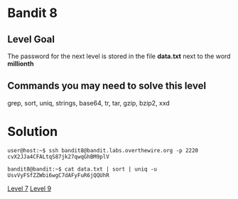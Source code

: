 <h1>Bandit 8</h1>

<h2 id="level-goal">Level Goal</h2>
<p>The password for the next level is stored in the file <strong>data.txt</strong>
next to the word <strong>millionth</strong></p>

<h2 id="commands-you-may-need-to-solve-this-level">Commands you may need to solve this level</h2>
<p>grep, sort, uniq, strings, base64, tr, tar, gzip, bzip2, xxd</p>

<h1>Solution</h1>

```
user@host:~$ ssh bandit8@bandit.labs.overthewire.org -p 2220
cvX2JJa4CFALtqS87jk27qwqGhBM9plV

bandit8@bandit:~$ cat data.txt | sort | uniq -u
UsvVyFSfZZWbi6wgC7dAFyFuR6jQQUhR
```

<a href="bandit7.md">Level 7</a>
<a href="bandit9.md">Level 9</a>
